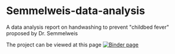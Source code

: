 # Semmelweis-data-analysis
A data analysis report on handwashing to prevent "childbed fever" proposed by Dr. Semmelweis

The project can be viewed at this page [![Binder page](https://mybinder.org/badge_logo.svg)](https://mybinder.org/v2/gh/hithesh98/Semmelweis-data-analysis/HEAD?filepath=main.py.ipynb)
